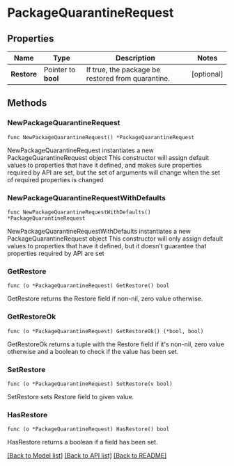 # PackageQuarantineRequest

## Properties

Name | Type | Description | Notes
------------ | ------------- | ------------- | -------------
**Restore** | Pointer to **bool** | If true, the package be restored from quarantine. | [optional] 

## Methods

### NewPackageQuarantineRequest

`func NewPackageQuarantineRequest() *PackageQuarantineRequest`

NewPackageQuarantineRequest instantiates a new PackageQuarantineRequest object
This constructor will assign default values to properties that have it defined,
and makes sure properties required by API are set, but the set of arguments
will change when the set of required properties is changed

### NewPackageQuarantineRequestWithDefaults

`func NewPackageQuarantineRequestWithDefaults() *PackageQuarantineRequest`

NewPackageQuarantineRequestWithDefaults instantiates a new PackageQuarantineRequest object
This constructor will only assign default values to properties that have it defined,
but it doesn't guarantee that properties required by API are set

### GetRestore

`func (o *PackageQuarantineRequest) GetRestore() bool`

GetRestore returns the Restore field if non-nil, zero value otherwise.

### GetRestoreOk

`func (o *PackageQuarantineRequest) GetRestoreOk() (*bool, bool)`

GetRestoreOk returns a tuple with the Restore field if it's non-nil, zero value otherwise
and a boolean to check if the value has been set.

### SetRestore

`func (o *PackageQuarantineRequest) SetRestore(v bool)`

SetRestore sets Restore field to given value.

### HasRestore

`func (o *PackageQuarantineRequest) HasRestore() bool`

HasRestore returns a boolean if a field has been set.


[[Back to Model list]](../README.md#documentation-for-models) [[Back to API list]](../README.md#documentation-for-api-endpoints) [[Back to README]](../README.md)


